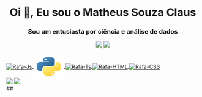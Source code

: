 <h1 align="center">Oi 👋, Eu sou o Matheus Souza Claus</h1>
<h3 align="center">Sou um entusiasta por ciência e análise de dados</h3>

<div align="center">
  <a href="https://github.com/rafaballerini">
  <img width="48%" src="https://github-readme-stats.vercel.app/api?username=MSClaus&show_icons=true&theme=dark&include_all_commits=true&count_private=true"/>
  <img width="48%" src="https://github-readme-stats.vercel.app/api/top-langs/?username=MSClaus&layout=compact&langs_count=7&theme=dark"/>
</div>
<div style="display: inline_block"><br>
  <img align="center" alt="Rafa-Js" height="60" width="80" src="https://upload.wikimedia.org/wikipedia/commons/c/cf/New_Power_BI_Logo.svg">
  <img align="center" alt="Rafa-Js" height="60" width="80" src="https://raw.githubusercontent.com/devicons/devicon/master/icons/python/python-original.svg">
  <img align="center" alt="Rafa-Ts" height="60" width="80" src="https://cdn.jsdelivr.net/gh/devicons/devicon/icons/postgresql/postgresql-original-wordmark.svg">
  <img align="center" alt="Rafa-HTML" height="60" width="80" src="https://cdn.jsdelivr.net/gh/devicons/devicon/icons/pandas/pandas-original-wordmark.svg">
  <img align="center" alt="Rafa-CSS" height="60" width="80" src="https://cdn.jsdelivr.net/gh/devicons/devicon/icons/numpy/numpy-original-wordmark.svg">
</div>
  
<div> 
  <a href="https://www.linkedin.com/in/matheus-souza-claus-99491a76/" target="_blank"><img src="https://img.shields.io/badge/-LinkedIn-%230077B5?style=for-the-badge&logo=linkedin&logoColor=white" target="_blank"></a>
  <a href = "mailto:matheusclaus@hotmail.com.br"><img src="https://img.shields.io/badge/-Gmail-%23333?style=for-the-badge&logo=gmail&logoColor=white" target="_blank"></a>


</div>
  ##
 
